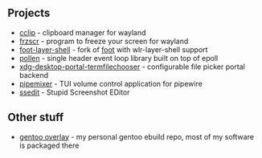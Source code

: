## Projects
- [cclip](https://github.com/heather7283/cclip) - clipboard manager for wayland
- [frzscr](https://github.com/heather7283/frzscr) - program to freeze your screen for wayland
- [foot-layer-shell](https://codeberg.org/heather7283/foot-layer-shell) - fork of [foot](https://codeberg.org/dnkl/foot) with wlr-layer-shell support
- [pollen](https://github.com/heather7283/pollen) - single header event loop library built on top of epoll
- [xdg-desktop-portal-termfilechooser](https://github.com/heather7283/xdg-desktop-portal-termfilechooser) - configurable file picker portal backend
- [pipemixer](https://github.com/heather7283/pipemixer) - TUI volume control application for pipewire
- [ssedit](https://github.com/heather7283/ssedit) - Stupid Screenshot EDitor

## Other stuff
- [gentoo overlay](https://github.com/heather7283/gentoo-overlay) - my personal gentoo ebuild repo, most of my software is packaged there

 
<!--
**heather7283/heather7283** is a ✨ _special_ ✨ repository because its `README.md` (this file) appears on your GitHub profile.

Here are some ideas to get you started:

- 🔭 I’m currently working on ...
- 🌱 I’m currently learning ...
- 👯 I’m looking to collaborate on ...
- 🤔 I’m looking for help with ...
- 💬 Ask me about ...
- 📫 How to reach me: ...
- 😄 Pronouns: ...
- ⚡ Fun fact: ...
-->
